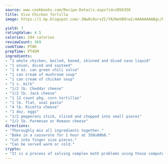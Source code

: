 ```yaml
---
source: www.cookbooks.com/Recipe-Details.aspx?id=1056358
title: Viva Chicken Tortilla
image: https://1.bp.blogspot.com/-2Nw8c0urvZI/YA2HwVBOrwI/AAAAAAAABgc/hcoCuYbLRGghREWYfHLERS8jzKEXzVPXwCLcBGAsYHQ/s154/14.png

yield: 7
ratingValue: 4.5
calories: 244 calories
reviewCount: 369
cookTime: PT0H
prepTime: PT45M
ingredients:
- "1 whole chicken, boiled, boned, skinned and diced save liquid"
- "1 onion, diced and sauteed"
- "1 4 oz. can green chili salsa"
- "1 can cream of mushroom soup"
- "1 can cream of chicken soup"
- "1 c. milk"
- "1/2 lb. Cheddar cheese"
- "1/2 lb. Jack cheese"
- "1 12 count pkg. corn tortillas"
- "1 lb. flat, oval pasta"
- "4 lb. Ricotta cheese"
- "1 doz. eggs"
- "1/2 pepperoni stick, sliced and chopped into small pieces"
- "1/2 lb. Parmesan or Romano cheese"
directions:
- "Thoroughly mix all ingredients together."
- "Bake in a casserole for 1 hour at 350u00b0."
- "Cut into finger size pieces."
- "Can be served warm or cold."
crypto:
- "It is a process of solving complex math problems using those computers which run bitcoin software."
---
```

